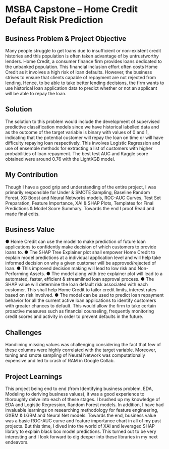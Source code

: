 # MSBA Capstone – Home Credit Default Risk Prediction

## Business Problem & Project Objective
Many people struggle to get loans due to insufficient or non-existent credit histories and this population is often taken advantage of by untrustworthy lenders. Home Credit, a consumer finance firm provides loans dedicated to the unbanked population. This financial inclusion effort often costs Home Credit as it involves a high risk of loan defaults. However, the business strives to ensure that clients capable of repayment are not rejected from lending. Hence, to be able to take better lending decisions, the firm wants to use historical loan application data to predict whether or not an applicant will be able to repay the loan.

## Solution
The solution to this problem would include the development of supervised predictive classification models since we have historical labelled data and as the outcome of the target variable is binary with values of 0 and 1, indicating that the potential customer will repay the loan on time or will have difficulty repaying loan respectively. This involves Logistic Regression and use of ensemble methods for extracting a list of customers with higher probabilities of loan repayment. The best test AUC and Kaggle score obtained were around 0.76 with the LightXGB model. 

## My Contribution
Though I have a good grip and understanding of the entire project, I was primarily responsible for Under & SMOTE Sampling, Baseline Random Forest, XG Boost and Neural Networks models, ROC-AUC Curves, Test Set Preparation, Feature Importance, XAI & SHAP Plots, Templates for Final Predictions & Model Score Summary. Towards the end I proof Read and made final edits.

## Business Value 
●	Home Credit can use the model to make prediction of future loan applications to confidently make decision of which customers to provide loans to.
●	The SHAP Tree Explainer plot shall empower Home Credit to explain model predictions at a individual application level and will help take informed decision on why a given customer  will be approved/rejected of loan. 
●	This improved decision making will lead to low risk and Non-Performing Assets.
●	The model along with tree explainer plot will lead to a automated, faster, efficient & streamlined loan approval process. 
●	The SHAP value will determine the loan default risk associated with each customer. This shall help Home Credit to tailor credit limits, interest rates based on risk involved. 
●	The model can be used to predict loan repayment behavior for all the current active loan applications to identify customers with greater chances to default. This would allow the firm to take certain proactive measures such as financial counseling, frequently monitoring credit scores and activity in order to prevent defaults in the future. 

## Challenges
Handlining missing values was challenging considering the fact that few of these columns were highly correlated with the target variable. Moreover, tuning and smote sampling of Neural Network was computationally expensive and led to crash of RAM in Google Collab.

## Project Learnings
This project being end to end (from Identifying business problem, EDA, Modeling to deriving business values), it was a good experience to thoroughly delve into each of these stages. I brushed up my knowledge of EDA and Logistic Regression, Random Forest models. In addition, I have had invaluable learnings on researching methodology for feature engineering, GXBM & LGBM and Neural Net models. Towards the end, business value was a basic ROC-AUC curve and feature importance chart in all of my past projects. But this time, I dived into the world of XAI and leveraged SHAP library to explain black box model predictions. This turned out to be very interesting and I look forward to dig deeper into these libraries in my next endeavors. 
